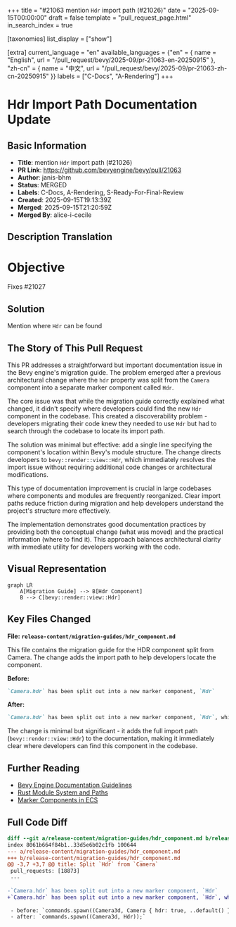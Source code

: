 +++
title = "#21063 mention `Hdr` import path (#21026)"
date = "2025-09-15T00:00:00"
draft = false
template = "pull_request_page.html"
in_search_index = true

[taxonomies]
list_display = ["show"]

[extra]
current_language = "en"
available_languages = {"en" = { name = "English", url = "/pull_request/bevy/2025-09/pr-21063-en-20250915" }, "zh-cn" = { name = "中文", url = "/pull_request/bevy/2025-09/pr-21063-zh-cn-20250915" }}
labels = ["C-Docs", "A-Rendering"]
+++

# Hdr Import Path Documentation Update

## Basic Information
- **Title**: mention `Hdr` import path (#21026)
- **PR Link**: https://github.com/bevyengine/bevy/pull/21063
- **Author**: janis-bhm
- **Status**: MERGED
- **Labels**: C-Docs, A-Rendering, S-Ready-For-Final-Review
- **Created**: 2025-09-15T19:13:39Z
- **Merged**: 2025-09-15T21:20:59Z
- **Merged By**: alice-i-cecile

## Description Translation
# Objective

Fixes #21027

## Solution
Mention where `Hdr` can be found

## The Story of This Pull Request

This PR addresses a straightforward but important documentation issue in the Bevy engine's migration guide. The problem emerged after a previous architectural change where the `hdr` property was split from the `Camera` component into a separate marker component called `Hdr`.

The core issue was that while the migration guide correctly explained what changed, it didn't specify where developers could find the new `Hdr` component in the codebase. This created a discoverability problem - developers migrating their code knew they needed to use `Hdr` but had to search through the codebase to locate its import path.

The solution was minimal but effective: add a single line specifying the component's location within Bevy's module structure. The change directs developers to `bevy::render::view::Hdr`, which immediately resolves the import issue without requiring additional code changes or architectural modifications.

This type of documentation improvement is crucial in large codebases where components and modules are frequently reorganized. Clear import paths reduce friction during migration and help developers understand the project's structure more effectively.

The implementation demonstrates good documentation practices by providing both the conceptual change (what was moved) and the practical information (where to find it). This approach balances architectural clarity with immediate utility for developers working with the code.

## Visual Representation

```mermaid
graph LR
    A[Migration Guide] --> B[Hdr Component]
    B --> C[bevy::render::view::Hdr]
```

## Key Files Changed

**File: `release-content/migration-guides/hdr_component.md`**

This file contains the migration guide for the HDR component split from Camera. The change adds the import path to help developers locate the component.

**Before:**
```markdown
`Camera.hdr` has been split out into a new marker component, `Hdr`
```

**After:**
```markdown
`Camera.hdr` has been split out into a new marker component, `Hdr`, which can be found at `bevy::render::view::Hdr`.
```

The change is minimal but significant - it adds the full import path (`bevy::render::view::Hdr`) to the documentation, making it immediately clear where developers can find this component in the codebase.

## Further Reading

- [Bevy Engine Documentation Guidelines](https://github.com/bevyengine/bevy/blob/main/docs/README.md)
- [Rust Module System and Paths](https://doc.rust-lang.org/book/ch07-02-defining-modules-to-control-scope-and-privacy.html)
- [Marker Components in ECS](https://bevy-cheatbook.github.io/programming/ecs-intro.html#components)

## Full Code Diff
```diff
diff --git a/release-content/migration-guides/hdr_component.md b/release-content/migration-guides/hdr_component.md
index 8061b664f84b1..33d5e6b02c1fb 100644
--- a/release-content/migration-guides/hdr_component.md
+++ b/release-content/migration-guides/hdr_component.md
@@ -3,7 +3,7 @@ title: Split `Hdr` from `Camera`
 pull_requests: [18873]
 ---
 
-`Camera.hdr` has been split out into a new marker component, `Hdr`
+`Camera.hdr` has been split out into a new marker component, `Hdr`, which can be found at `bevy::render::view::Hdr`.
 
 - before: `commands.spawn((Camera3d, Camera { hdr: true, ..default() });`
 - after: `commands.spawn((Camera3d, Hdr));`
```